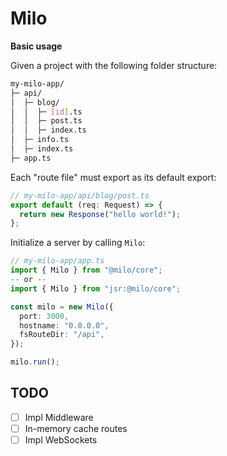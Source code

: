 # Milo

**Basic usage**

Given a project with the following folder structure:

```bash
my-milo-app/
├─ api/
│  ├─ blog/
│  │  ├─ [id].ts
│  │  ├─ post.ts
│  │  ├─ index.ts
│  ├─ info.ts
│  ├─ index.ts
├─ app.ts
```

Each "route file" must export as its default
export:

```typescript
// my-milo-app/api/blog/post.ts
export default (req: Request) => {
  return new Response("hello world!");
};
```

Initialize a server by calling `Milo`:

```typescript
// my-milo-app/app.ts
import { Milo } from "@milo/core";
-- or --
import { Milo } from "jsr:@milo/core";

const milo = new Milo({
  port: 3000,
  hostname: "0.0.0.0",
  fsRouteDir: "/api",
});

milo.run();
```

## **TODO**

- [ ] Impl Middleware
- [ ] In-memory cache routes
- [ ] Impl WebSockets
